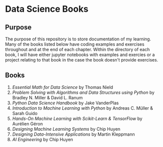 # Data Science Books

## Purpose
The purpose of this repository is to store documentation of my learning. Many of the books listed below have coding examples and exercises throughout and at the end of each chapter. Within the directory of each book, I will have either jupyter notebooks with examples and exercies or a project relating to that book in the case the book doesn't provide exercises. 

## Books
1. *Essential Math for Data Science* by Thomas Nield
2. *Problem Solving with Algorithms and Data Structures using Python* by Bradley N. Miller & David L. Ranum
3. *Python Data Science Handbook* by Jake VanderPlas
4. *Introduction to Machine Learning with Python* by Andreas C. Müller & Sarah Guido
5. *Hands-On Machine Learning with Scikit-Learn & TensorFlow* by Aurélien Géron
6. *Designing Machine Learning Systems* by Chip Huyen
7. *Designing Data-Intensive Applications* by Martin Kleppmann
9. *AI Engineering* by Chip Huyen
